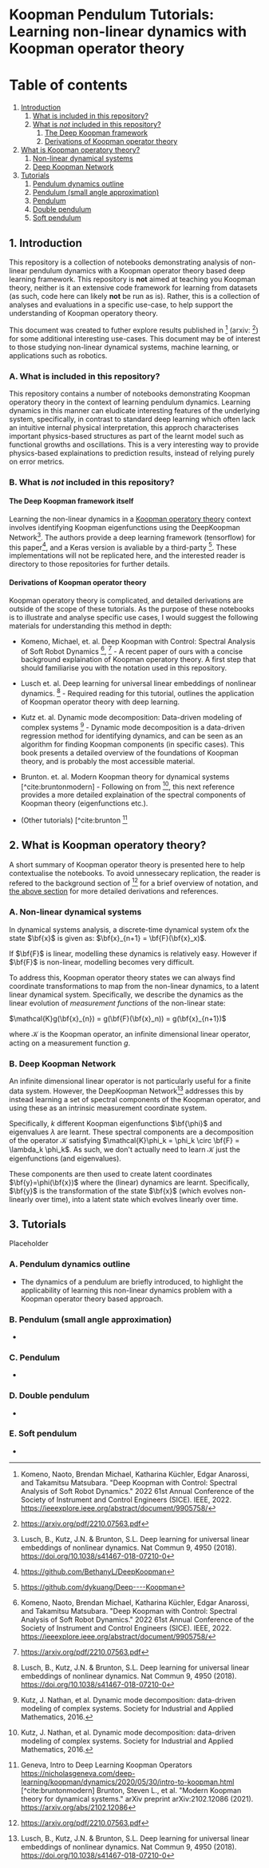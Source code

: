 # Koopman Pendulum Tutorials: Learning non-linear dynamics with Koopman operator theory

# Table of contents
1. [Introduction](#introduction)
    1. [What is included in this repository?](#subparagraph11)
    2. [What is *not* included in this repository?](#subparagraph12)
       1. [The Deep Koopman framework](#subparagraph121)   
       1. [Derivations of Koopman operator theory](#subparagraph122)   
2. [What is Koopman operatory theory?](#paragraph1)
    1. [Non-linear dynamical systems](#subparagraph21)
    2. [Deep Koopman Network](#subparagraph22)
3. [Tutorials](#paragraph2)
    1. [Pendulum dynamics outline](#subparagraph30)
    2. [Pendulum (small angle approximation)](#subparagraph31)
    3. [Pendulum](#subparagraph32)
    4. [Double pendulum](#subparagraph33)
    5. [Soft pendulum](#subparagraph34)

## 1. Introduction <a name="introduction"></a>
This repository is a collection of notebooks demonstrating analysis of non-linear pendulum dynamics with a Koopman operator theory based deep learning framework. This repository is **not** aimed at teaching you Koopman theory, neither is it an extensive code framework for learning from datasets (as such, code here can likely **not** be run as is). Rather, this is a collection of analyses and evaluations in a specific use-case, to help support the understanding of Koopman operatory theory. 

This document was created to futher explore results published in [^fn0] (arxiv: [^fn00]) for some additional interesting use-cases. This document may be of interest to those studying non-linear dynamical systems, machine learning, or applications such as robotics.

### A. What is included in this repository?  <a name="subparagraph11"></a>

This repository contains a number of notebooks demonstrating Koopman operatory theory in the context of learning pendulum dynamics. Learning dynamics in this manner can eludicate interesting features of the underlying system, specifically, in contrast to standard deep learning which often lack an intuitive internal physical interpretation, this approch characterises important physics-based structures as part of the learnt model such as functional growths and oscillations. This is a very interesting way to provide physics-based explainations to prediction results, instead of relying purely on error metrics. 

### B. What is *not* included in this repository?  <a name="subparagraph12"></a>

#### The Deep Koopman framework itself<a name="subparagraph121"></a>

Learning the non-linear dynamics in a [Koopman operatory theory](#paragraph1) context involves identifying Koopman eigenfunctions using the DeepKoopman Network[^fn1]. The authors provide a deep learning framework (tensorflow) for this paper[^fn2], and a Keras version is avaliable by a third-party [^fn3]. These implementations will not be replicated here, and the interested reader is directory to those repositories for further details.

#### Derivations of Koopman operator theory<a name="subparagraph122"></a>

Koopman operatory theory is complicated, and detailed derivations are outside of the scope of these tutorials. As the purpose of these notebooks is to illustrate and analyse specific use cases, I would suggest the following materials for understanding this method in depth:

- Komeno, Michael, et. al. Deep Koopman with Control: Spectral Analysis of Soft Robot Dynamics [^fn0], [^fn00] - A recent paper of ours with a concise background explaination of Koopman operatory theory. A first step that should familiarise you with the notation used in this repository.

- Lusch et. al. Deep learning for universal linear embeddings of nonlinear dynamics. [^fn1] - Required reading for this tutorial, outlines the application of Koopman operator theory with deep learning.

- Kutz et. al. Dynamic mode decomposition: Data-driven modeling of complex systems [^cite:kutz] - Dynamic mode decomposition is a data-driven regression method for identifying dynamics, and can be seen as an algorithm for finding Koopman components (in specific cases). This book presents a detailed overview of the foundations of Koopman theory, and is probably the most accessible material.

- Brunton. et. al. Modern Koopman theory for dynamical systems [^cite:bruntonmodern] - Following on from [^cite:kutz], this next reference provides a more detailed explaination of the spectral components of Koopman theory (eigenfunctions etc.).

- (Other tutorials) [^cite:brunton [^cite:geneva]



## 2. What is Koopman operatory theory? <a name="paragraph1"></a>

A short summary of Koopman operator theory is presented here to help contextualise the notebooks. To avoid unnessecary replication, the reader is refered to the background section of [^fn00] for a brief overview of notation, and [the above section](subparagraph121) for more detailed derivations and references. 


### A. Non-linear dynamical systems <a name="subparagraph21"></a>
In dynamical systems analysis, a discrete-time dynamical system ofx the state $\bf{x}$ is given as: $\bf{x}_{n+1} = \bf{F}(\bf{x}_x)$.
 
If $\bf{F}$ is linear, modelling these dynamics is relatively easy. However if $\bf{F}$ is non-linear, modelling becomes very difficult.

To address this, Koopman operator theory states we can always find coordinate transformations to map from the non-linear dynamics, to a latent linear dynamical system. Specifically, we describe the dynamics as the linear evolution of *measurement functions* of the non-linear state:

$\mathcal{K}g(\bf{x}_{n}) = g(\bf{F}(\bf{x}_n)) = g(\bf{x}_{n+1})$

where $\mathcal{K}$ is the Koopman operator, an infinite dimensional linear operator, acting on a measurement function $g$.

### B. Deep Koopman Network <a name="subparagraph22"></a>

An infinite dimensional linear operator is not particularly useful for a finite data system. However, the DeepKoopman Network[^fn1] addresses this by instead learning a set of spectral components of the Koopman operator, and using these as an intrinsic measurement coordinate system.

Specifically, $k$ different Koopman eigenfunctions $\bf{\phi}$ and eigenvalues $\lambda$ are learnt. These spectral components are a decomposition of the operator $\mathcal{K}$ satisfying $\mathcal{K}\phi_k = \phi_k \circ \bf{F} = \lambda_k \phi_k$. As such, we don't actually need to learn $\mathcal{K}$ just the eigenfunctions (and eigenvalues). 

These components are then used to create latent coordinates $\bf{y}=\phi(\bf{x})$ where the (linear) dynamics are learnt. Specifically, $\bf{y}$ is the transformation of the state $\bf{x}$ (which evolves non-linearly over time), into a latent state which evolves linearly over time.




## 3. Tutorials <a name="paragraph2"></a>
Placeholder

### A. Pendulum dynamics outline <a name="subparagraph30"></a>
- The dynamics of a pendulum are briefly introduced, to highlight the applicability of learning this non-linear dynamics problem with a Koopman operator theory based approach.

### B. Pendulum (small angle approximation) <a name="subparagraph31"></a>
-

### C. Pendulum <a name="subparagraph32"></a>
-

### D. Double pendulum <a name="subparagraph33"></a>
-

### E. Soft pendulum <a name="subparagraph34"></a>
-

[^fn0]: Komeno, Naoto, Brendan Michael, Katharina Küchler, Edgar Anarossi, and Takamitsu Matsubara. "Deep Koopman with Control: Spectral Analysis of Soft Robot Dynamics." 2022 61st Annual Conference of the Society of Instrument and Control Engineers (SICE). IEEE, 2022. https://ieeexplore.ieee.org/abstract/document/9905758/
[^fn00]: https://arxiv.org/pdf/2210.07563.pdf
[^fn1]: Lusch, B., Kutz, J.N. & Brunton, S.L. Deep learning for universal linear embeddings of nonlinear dynamics. Nat Commun 9, 4950 (2018). https://doi.org/10.1038/s41467-018-07210-0
[^fn2]: https://github.com/BethanyL/DeepKoopman
[^fn3]: https://github.com/dykuang/Deep----Koopman
[^cite:kutz]: Kutz, J. Nathan, et al. Dynamic mode decomposition: data-driven modeling of complex systems. Society for Industrial and Applied Mathematics, 2016.
[^cite:brunton]: Brunton, Notes on Koopman Operator Theory https://fluids.ac.uk/files/meetings/KoopmanNotes.1575558616.pdf
[^cite:geneva]: Geneva, Intro to Deep Learning Koopman Operators https://nicholasgeneva.com/deep-learning/koopman/dynamics/2020/05/30/intro-to-koopman.html
[^cite:bruntonmodern] Brunton, Steven L., et al. "Modern Koopman theory for dynamical systems." arXiv preprint arXiv:2102.12086 (2021). https://arxiv.org/abs/2102.12086
